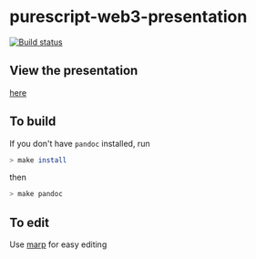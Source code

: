 # purescript-web3-presentation

[![Build status](https://travis-ci.org/f-o-a-m/purescript-web3-presentation.svg?branch=master)](https://travis-ci.org/f-o-a-m/purescript-web3-presentation?branch=master)

## View the presentation

[here](https://f-o-a-m.github.io/purescript-web3-presentation/)

## To build

If you don't have `pandoc` installed, run

```bash
> make install
```

then

```bash
> make pandoc
```

## To edit

Use [marp](https://yhatt.github.io/marp/) for easy editing
